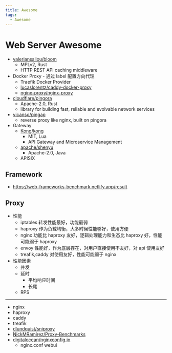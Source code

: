 ```yaml
---
title: Awesome
tags:
  - Awesome
---
```


# Web Server Awesome

- [valeriansaliou/bloom](https://github.com/valeriansaliou/bloom)
  - MPLv2, Rust
  - HTTP REST API caching middleware
- Docker Proxy - 通过 label 配置方向代理
  - Traefik Docker Provider
  - [lucaslorentz/caddy-docker-proxy](https://github.com/lucaslorentz/caddy-docker-proxy)
  - [nginx-proxy/nginx-proxy](https://github.com/nginx-proxy/nginx-proxy)
- [cloudflare/pingora](https://github.com/cloudflare/pingora)
  - Apache-2.0, Rust
  - library for building fast, reliable and evolvable network services
- [vicanso/pingap](https://github.com/vicanso/pingap)
  - reverse proxy like nginx, built on pingora
- Gateway
  - [Kong/kong](https://github.com/Kong/kong)
    - MIT, Lua
    - API Gateway and Microservice Management
  - [apache/shenyu](https://github.com/apache/shenyu)
    - Apache-2.0, Java
  - APISIX

## Framework

- https://web-frameworks-benchmark.netlify.app/result

## Proxy

- 性能
  - iptables 转发性能最好，功能最弱
  - haproxy 作为负载均衡，大多时候性能够好，使用方便
  - nginx 功能比 haproxy 友好，逻辑处理能力和生态比 haproxy 好，性能可能弱于 haproxy
  - envoy 性能好，作为底层存在，对用户直接使用不友好，对 api 使用友好
  - treafik,caddy 对使用友好，性能可能弱于 nginx
- 性能因素
  - 并发
  - 延时
    - 平均响应时间
    - 长尾
  - RPS

---

- nginx
- haproxy
- caddy
- treafik
- [dlundquist/sniproxy](https://github.com/dlundquist/sniproxy)
- [NickMRamirez/Proxy-Benchmarks](https://github.com/NickMRamirez/Proxy-Benchmarks)
- [digitalocean/nginxconfig.io](https://github.com/digitalocean/nginxconfig.io)
  - nginx.conf webui
